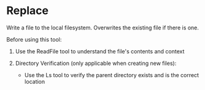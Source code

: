# Replace

Write a file to the local filesystem. Overwrites the existing file if there is one.

Before using this tool:

1. Use the ReadFile tool to understand the file's contents and context

2. Directory Verification (only applicable when creating new files):
   - Use the Ls tool to verify the parent directory exists and is the correct location
